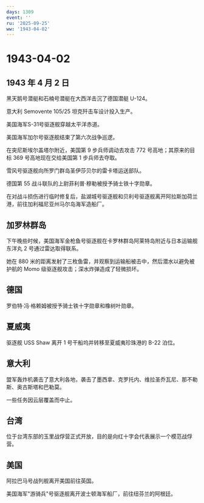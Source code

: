 ```yaml
---
days: 1309
event: ''
ru: '2025-09-25'
ww: '1943-04-02'
---
```


# 1943-04-02

## 1943 年 4 月 2 日

黑天鹅号潜艇和石楠号潜艇在大西洋击沉了德国潜艇 U-124。

意大利 Semovente 105/25 坦克歼击车设计投入生产。

美国海军S-31号驱逐舰穿越太平洋赤道。

美国海军加尔号驱逐舰结束了第六次战争巡逻。

在突尼斯埃尔盖塔尔附近，美国第 9 步兵师调动去攻击 772
号高地；其原来的目标 369 号高地现在交给美国第 1 步兵师去夺取。

雪风号驱逐舰向所罗门群岛圣伊莎贝尔的雷卡塔运送部队。

德国第 55 战斗联队的上尉菲利普·穆勒被授予骑士铁十字勋章。

在对战斗损伤进行临时修复后，盐湖城号驱逐舰和贝利号驱逐舰离开阿拉斯加荷兰港，前往加利福尼亚州马尔岛海军造船厂。

## 加罗林群岛

下午晚些时候，美国海军金枪鱼号驱逐舰在卡罗林群岛阿莱特岛附近与日本运输舰东洋丸
2 号通过雷达取得联系。

她在 880
米的距离发射了三枚鱼雷，并观察到运输船被击中，然后潜水以避免被护航的
Momo 级驱逐舰攻击；深水炸弹造成了轻微损坏。

## 德国

罗伯特·冯·格赖姆被授予骑士铁十字勋章和橡树叶勋章。

## 夏威夷

驱逐舰 USS Shaw 离开 1 号干船坞并转移至夏威夷珍珠港的 B-22 泊位。

## 意大利

盟军轰炸机袭击了意大利各地，袭击了墨西拿、克罗托内、维拉圣乔瓦尼、那不勒斯、奥古斯塔和巴勒莫。

一些任务因云层覆盖而中止。

## 台湾

位于台湾东部的玉里战俘营正式开放，目的是向红十字会代表展示一个模范战俘营。

## 美国

阿拉巴马号战列舰离开美国前往英国。

美国海军"游骑兵"号驱逐舰离开波士顿海军船厂，前往纽芬兰的阿根廷。
